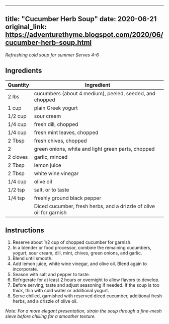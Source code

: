 <!-- filepath: /home/zacox/code/blogspot/adventurethyme/posts/2020-06-21-cucumber-herb-soup-formatted.md -->
---
title: "Cucumber Herb Soup"
date: 2020-06-21
original_link: https://adventurethyme.blogspot.com/2020/06/cucumber-herb-soup.html
---

_Refreshing cold soup for summer_
_Serves 4-6_

## Ingredients

| Quantity | Ingredient |
| -------- | ---------- |
| 2 lbs | cucumbers (about 4 medium), peeled, seeded, and chopped |
| 1 cup | plain Greek yogurt |
| 1/2 cup | sour cream |
| 1/4 cup | fresh dill, chopped |
| 1/4 cup | fresh mint leaves, chopped |
| 2 Tbsp | fresh chives, chopped |
| 2 | green onions, white and light green parts, chopped |
| 2 cloves | garlic, minced |
| 2 Tbsp | lemon juice |
| 2 Tbsp | white wine vinegar |
| 1/4 cup | olive oil |
| 1/2 tsp | salt, or to taste |
| 1/4 tsp | freshly ground black pepper |
| | Diced cucumber, fresh herbs, and a drizzle of olive oil for garnish |

## Instructions

1. Reserve about 1/2 cup of chopped cucumber for garnish.
2. In a blender or food processor, combine the remaining cucumbers, yogurt, sour cream, dill, mint, chives, green onions, and garlic.
3. Blend until smooth.
4. Add lemon juice, white wine vinegar, and olive oil. Blend again to incorporate.
5. Season with salt and pepper to taste.
6. Refrigerate for at least 2 hours or overnight to allow flavors to develop.
7. Before serving, taste and adjust seasoning if needed. If the soup is too thick, thin with cold water or additional yogurt.
8. Serve chilled, garnished with reserved diced cucumber, additional fresh herbs, and a drizzle of olive oil.

_Note: For a more elegant presentation, strain the soup through a fine-mesh sieve before chilling for a smoother texture._
